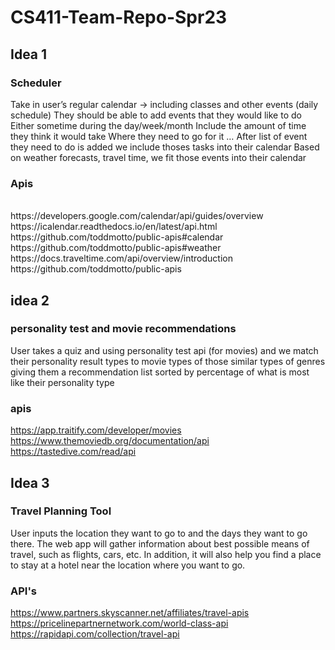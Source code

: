 # CS411-Team-Repo-Spr23

## Idea 1
### Scheduler 
Take in user’s regular calendar → including classes and other events (daily schedule)
They should be able to add events that they would like to do
Either sometime during the day/week/month
Include the amount of time they think it would take
Where they need to go for it
…
After list of event they need to do is added we include thoses tasks into their calendar
Based on weather forecasts, travel time, <other factors here> we fit those events into their calendar
### Apis
<br>
https://developers.google.com/calendar/api/guides/overview
 <br>
https://icalendar.readthedocs.io/en/latest/api.html
 <br>
https://github.com/toddmotto/public-apis#calendar
 <br>
https://github.com/toddmotto/public-apis#weather
 <br>
https://docs.traveltime.com/api/overview/introduction 
<br>
https://github.com/toddmotto/public-apis 

## idea 2
### personality test and movie recommendations 
User takes a quiz and using personality test api (for movies) and we match their personality result types to movie types of those similar types of genres giving them a recommendation list sorted by percentage of what is most like their personality type
### apis
https://app.traitify.com/developer/movies 
https://www.themoviedb.org/documentation/api 
https://tastedive.com/read/api 


## Idea 3
### Travel Planning Tool
User inputs the location they want to go to and the days they want to go there. The web app will gather information about best possible means of travel, such as flights, cars, etc. In addition, it will also help you find a place to stay at a hotel near the location where you want to go.
### API's
https://www.partners.skyscanner.net/affiliates/travel-apis
https://pricelinepartnernetwork.com/world-class-api
https://rapidapi.com/collection/travel-api

